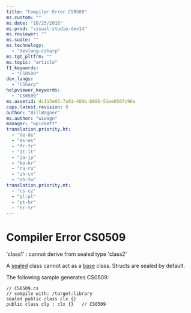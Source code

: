```yaml
---
title: "Compiler Error CS0509"
ms.custom: ""
ms.date: "10/25/2016"
ms.prod: "visual-studio-dev14"
ms.reviewer: ""
ms.suite: ""
ms.technology: 
  - "devlang-csharp"
ms.tgt_pltfrm: ""
ms.topic: "article"
f1_keywords: 
  - "CS0509"
dev_langs: 
  - "CSharp"
helpviewer_keywords: 
  - "CS0509"
ms.assetid: dc113e03-7a01-489b-b886-51ee056fc96a
caps.latest.revision: 9
author: "BillWagner"
ms.author: "wiwagn"
manager: "wpickett"
translation.priority.ht: 
  - "de-de"
  - "es-es"
  - "fr-fr"
  - "it-it"
  - "ja-jp"
  - "ko-kr"
  - "ru-ru"
  - "zh-cn"
  - "zh-tw"
translation.priority.mt: 
  - "cs-cz"
  - "pl-pl"
  - "pt-br"
  - "tr-tr"
---
```

# Compiler Error CS0509
'class1' : cannot derive from sealed type 'class2'  
  
 A [sealed](../../csharp\language-reference\keywords/sealed.md) class cannot act as a [base](../../csharp\language-reference\keywords/base.md) class. Structs are sealed by default.  
  
 The following sample generates CS0509:  
  
```  
// CS0509.cs  
// compile with: /target:library  
sealed public class clx {}  
public class cly : clx {}   // CS0509  
```